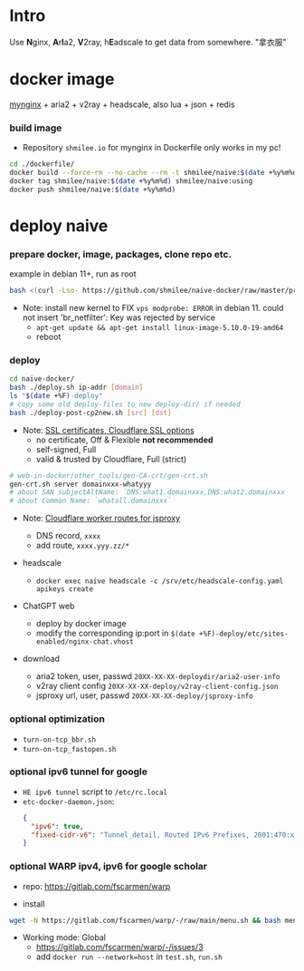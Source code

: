 Intro
=====

Use **N**ginx, **A**r**I**a2, **V**2ray, h**E**adscale to get data from somewhere. "拿衣服"

docker image
============

[mynginx](https://github.com/shmilee/web-in-docker/blob/master/dockerfiles/readme.md#build-packages) + aria2 + v2ray + headscale, also lua + json + redis

### build image

* Repository `shmilee.io` for mynginx in Dockerfile only works in my pc!

```bash
cd ./dockerfile/
docker build --force-rm --no-cache --rm -t shmilee/naive:$(date +%y%m%d) .
docker tag shmilee/naive:$(date +%y%m%d) shmilee/naive:using
docker push shmilee/naive:$(date +%y%m%d)
```

deploy naive
=============

### prepare docker, image, packages, clone repo etc.

example in debian 11+, run as root

```bash
bash <(curl -Lso- https://github.com/shmilee/naive-docker/raw/master/prepare-debian11+.sh)
```

* Note: install new kernel to FIX `vps modprobe: ERROR` in debian 11.
    could not insert 'br_netfilter': Key was rejected by service
  - `apt-get update && apt-get install linux-image-5.10.0-19-amd64`
  - reboot

### deploy

```bash
cd naive-docker/
bash ./deploy.sh ip-addr [domain]
ls "$(date +%F)-deploy"
# copy some old deploy-files to new deploy-dir/ if needed
bash ./deploy-post-cp2new.sh [src] [dst]
```

* Note: [SSL certificates, Cloudflare SSL options](https://developers.cloudflare.com/ssl/origin-configuration/ssl-modes)
  - no certificate, Off & Flexible **not recommended**
  - self-signed, Full
  - valid & trusted by Cloudflare, Full (strict)

```bash
# web-in-docker/other_tools/gen-CA-crt/gen-crt.sh
gen-crt.sh server domainxxx-whatyyy
# about SAN subjectAltName: `DNS:what1.domainxxx,DNS:what2.domainxxx
# about Common Name: `whatall.domainxxx`
```

* Note: [Cloudflare worker routes for jsproxy](https://developers.cloudflare.com/workers/platform/routing/routes)
  - DNS record, `xxxx`
  - add route, `xxxx.yyy.zz/*`

* headscale
    - `docker exec naive headscale -c /srv/etc/headscale-config.yaml apikeys create`

* ChatGPT web
    - deploy by docker image
    - modify the corresponding ip:port in `$(date +%F)-deploy/etc/sites-enabled/nginx-chat.vhost`

* download
  - aria2 token, user, passwd `20XX-XX-XX-deploydir/aria2-user-info`
  - v2ray client config `20XX-XX-XX-deploy/v2ray-client-config.json`
  - jsproxy url, user, passwd `20XX-XX-XX-deploy/jsproxy-info`

### optional optimization

* `turn-on-tcp_bbr.sh`
* `turn-on-tcp_fastopen.sh`

### optional ipv6 tunnel for google

* `HE ipv6 tunnel` script to `/etc/rc.local`
* `etc-docker-daemon.json`:
  ```json
  {
    "ipv6": true,
    "fixed-cidr-v6": "Tunnel_detail, Routed IPv6 Prefixes, 2001:470:x:y::/64"
  }  
  ```

### optional WARP ipv4, ipv6 for google scholar

* repo: https://gitlab.com/fscarmen/warp

* install

```bash
wget -N https://gitlab.com/fscarmen/warp/-/raw/main/menu.sh && bash menu.sh d
```

* Working mode: Global
    - https://gitlab.com/fscarmen/warp/-/issues/3
    - add `docker run --network=host` in `test.sh`, `run.sh`
